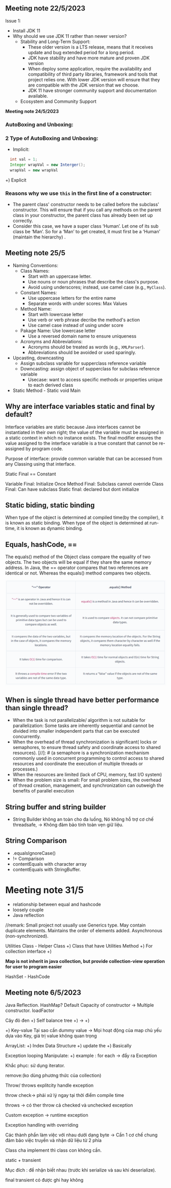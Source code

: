 ## Meeting note 22/5/2023

Issue 1:

- Install JDK 11
- Why should we use JDK 11 rather than newer version?
    - Stability and Long-Term Support:
        - These older version is a LTS release, means that it receives update and bug extended period  for a long period.
        - JDK have stability and have more mature and proven JDK version
        - When deploy some application, require the availability and compatibility of third party libraries, framework and tools that project relies one. With lower JDK version will ensure that they are compatible with the JDK version that we choose.
        - JDK 11 have stronger community support and documentation available.
    - Ecosystem and Community Support

**Meeting note 24/5/2023**

### AutoBoxing and  Unboxing:

### 2 Type of  AutoBoxing and Unboxing:

+ Implicit:

```java
  int val = 1;
  Integer wrapVal = new Interger();
  wrapVal = new wrapVal
```

+) Explicit

### Reasons why we use `this` in the first line of a constructor:

+ The parent class' constructor needs to be called before the subclass' constructor. This will ensure that if you call any methods on the parent class in your constructor, the parent class has already been set up correctly.
+ Consider this case, we have a super class ‘Human’. Let one of its sub class be ‘Man’. So for a ‘Man’ to get created, it must first be a ‘Human’ (maintain the hierarchy) .
## Meeting note 25/5

+ Naming Conventions:
    + Class Names:
        + Start with an uppercase letter.
        + Use nouns or noun phrases that describe the class's purpose.
        + Avoid using underscores; instead, use camel case (e.g., `MyClass`).
    + Constant Names:
        + Use uppercase letters for the entire name
        + Separate words with under scores: Max Values
    + Method Name:
        + Start with lowercase letter
        + Use verb or verb phrase decribe the method's action
        + Use camel case instead of using under score
    + Pakage Name: Use lowercase letter
        + Use a reversed domain name to ensure uniqueness
    + Acronyms and Abbreviations:
        + Acronyms should be treated as words (e.g., `XMLParser`).
        + Abbreviations should be avoided or used sparingly.
+ Upcasting, downcasting
    + Assign subclass variable for supperclass reference variable
    + Downcasting: assign object of supperclass for subclass reference variable
      + Usecase: want to access specific methods or properties unique to each derived class 
+ Static Method - Static void Main
## Why are interface variables static and final by default?
Interface variables are static because Java interfaces cannot be instantiated in their own right; the value of the variable must be assigned in a static context in which no instance exists. The final modifier ensures the value assigned to the interface variable is a true constant that cannot be re-assigned by program code.

Purpose of interface: provide common variable that can be accessed from any Classing using that interface.

Static Final == Constant

Variable Final: Initialize Once
Method Final: Subclass cannot override
Class Final: Can have subclass
Static final: declared but dont initialize

## Static biding, static binding
When type of the object is determined at compiled time(by the compiler), it is known as static binding.
When type of the object is determined at run-time, it is known as dynamic binding.

## Equals, hashCode, ==
The equals() method of the Object class compare the equality of two objects. The two objects will be equal if they share the same memory address.
In Java, the == operator compares that two references are identical or not. Whereas the equals() method compares two objects.

![img.png](img.png)

## When is single thread have better performance than single thread?
+ When the task is not parallelizable/ algorithm is not suitable for parallelization: Some tasks are inherently sequential and cannot be divided into smaller independent parts that can be executed concurrently.
+ When the overhead of thread synchronization is significant( locks or semaphores, to ensure thread safety and coordinate access to shared resources).
[//]: # (a semaphore is a synchronization mechanism commonly used in concurrent programming to control access to shared resources and coordinate the execution of multiple threads or processes.)
+ When the resources are limited (lack of CPU, memory, fast I/O system)
+ When the problem size is small: For small problem sizes, the overhead of thread creation, management, and synchronization can outweigh the benefits of parallel execution


## String buffer and string builder
+ String Builder không an toàn cho đa luồng, Nó không hỗ trợ cơ chế threadsafe, -> Không đảm bảo tính toàn vẹn giữ liệu.

## String Comparison
+ .equalsIgnoreCase()
+ != Comparison
+ contentEquals with character array
+ contentEquals with StringBuffer.

# Meeting note 31/5
+ relationship between equal and hashcode
+ loosely couple
+ Java reflection

//remark: Small project not usually use Generics type.
May contain duplicate elements.
Maintains the order of elements added.
Asynchronous (non-synchronized).

Utilities Class - Helper Class
+) Class that have Utilities Method
+) For collection interface
+) 

**Map is not inherit in java collection, but provide collection-view operation for user to program easier**


HashSet - HashCode

## Meeting note 6/5/2023

Java Reflection.
HashMap? Default Capacity of constructor -> Multiple constructor. 
loadFactor

Cây đỏ đen
+)  Self balance tree 
+)
    -> 
+)  

+) Key-value
    Tại sao cần dummy value ->
    Mọi hoạt động của map chủ yếu dựa vào Key, giá trị value không quan trọng


ArrayList:
+) Index Data Structure
+) update the 
+) Basically

Exception looping Manipulate:
+) example : for each -> đẩy ra Exception

Khắc phục: sử dụng iterator.

remove:(ko dùng phương thức của collection)

Throw/ throws 
explitcity handle exception

throw check-> phải xử lý ngay tại thời điểm compile time

throws -> có ther throw cả checked và unchecked exception


Custom exception
-> runtime exception

Exception handling with overriding

Các thành phần làm việc với nhau dưới dạng byte
-> Cần 1 cơ chế chung đảm bảo việc truyền và nhận dữ liệu từ 2 phía

Class cha implement thì class con không cần.

static + transient  

Mục đích : để nhận biết nhau (trước khi serialize và sau khi deserialize).



final transient có được ghi hay không 